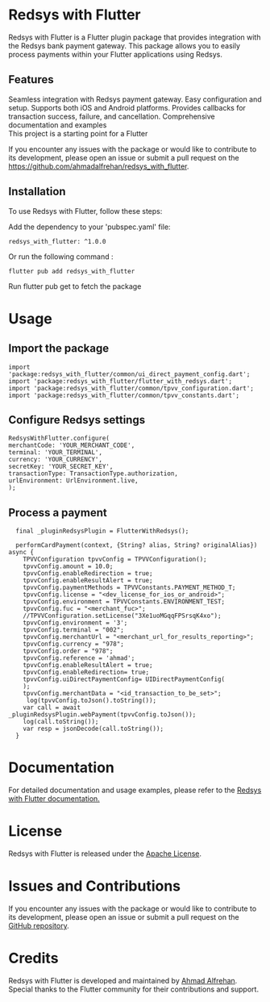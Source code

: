 # Redsys with Flutter

Redsys with Flutter is a Flutter plugin package that provides integration with the Redsys bank payment gateway. This package allows you to easily process payments within your Flutter applications using Redsys.

## Features
Seamless integration with Redsys payment gateway.
Easy configuration and setup.
Supports both iOS and Android platforms.
Provides callbacks for transaction success, failure, and cancellation.
Comprehensive documentation and examples   
This project is a starting point for a Flutter

If you encounter any issues with the package or would like to contribute to its development, please
open an issue or submit a pull request on the
https://github.com/ahmadalfrehan/redsys_with_flutter.

## Installation

To use Redsys with Flutter, follow these steps:

Add the dependency to your 'pubspec.yaml' file:

``` dependencies:
redsys_with_flutter: ^1.0.0
```

Or run the following command :

```
flutter pub add redsys_with_flutter
```

Run flutter pub get to fetch the package

# Usage

## Import the package

```
import 'package:redsys_with_flutter/common/ui_direct_payment_config.dart';
import 'package:redsys_with_flutter/flutter_with_redsys.dart';
import 'package:redsys_with_flutter/common/tpvv_configuration.dart';
import 'package:redsys_with_flutter/common/tpvv_constants.dart';

```

## Configure Redsys settings

```
RedsysWithFlutter.configure(
merchantCode: 'YOUR_MERCHANT_CODE',
terminal: 'YOUR_TERMINAL',
currency: 'YOUR_CURRENCY',
secretKey: 'YOUR_SECRET_KEY',
transactionType: TransactionType.authorization,
urlEnvironment: UrlEnvironment.live,
);
```

## Process a payment

```
  final _pluginRedsysPlugin = FlutterWithRedsys();

  performCardPayment(context, {String? alias, String? originalAlias}) async {
    TPVVConfiguration tpvvConfig = TPVVConfiguration();
    tpvvConfig.amount = 10.0;
    tpvvConfig.enableRedirection = true;
    tpvvConfig.enableResultAlert = true;
    tpvvConfig.paymentMethods = TPVVConstants.PAYMENT_METHOD_T;
    tpvvConfig.license = "<dev_license_for_ios_or_android>";
    tpvvConfig.environment = TPVVConstants.ENVIRONMENT_TEST;
    tpvvConfig.fuc = "<merchant_fuc>";
    //TPVVConfiguration.setLicense("3Xe1uoMGqqFPSrsqK4xo");
    tpvvConfig.environment = '3';
    tpvvConfig.terminal = "002";
    tpvvConfig.merchantUrl = "<merchant_url_for_results_reporting>";
    tpvvConfig.currency = "978";
    tpvvConfig.order = "978";
    tpvvConfig.reference = 'ahmad';
    tpvvConfig.enableResultAlert = true;
    tpvvConfig.enableRedirection= true;
    tpvvConfig.uiDirectPaymentConfig= UIDirectPaymentConfig(
    );
    tpvvConfig.merchantData = "<id_transaction_to_be_set>";
     log(tpvvConfig.toJson().toString());
    var call = await _pluginRedsysPlugin.webPayment(tpvvConfig.toJson());
    log(call.toString());
    var resp = jsonDecode(call.toString());
  }

```

# Documentation

For detailed documentation and usage examples, please refer to
the [Redsys with Flutter documentation.](ahmadalfrehan.com/articles)

# License

Redsys with Flutter is released under the [Apache License](http://www.apache.org/licenses/LICENSE-2.0).

# Issues and Contributions

If you encounter any issues with the package or would like to contribute to its development, please
open an issue or submit a pull request on
the [GitHub repository](https://github.com/ahmadalfrehan/redsys_with_flutter).

# Credits

Redsys with Flutter is developed and maintained by [Ahmad Alfrehan](https://ahmadalfrehan.com).
Special thanks to the Flutter community for their contributions and support.
